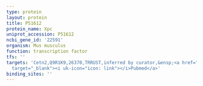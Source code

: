 ```yaml
---
type: protein
layout: protein
title: P51612
protein_name: Xpc
uniprot_accession: P51612
ncbi_gene_id: '22591'
organism: Mus musculus
function: transcription factor
tfs: ''
targets: 'Cetn2,Q9R1K9,26370,TRRUST,inferred by curator,&ensp;<a href="https://www.ncbi.nlm.nih.gov/pubmed/?term=24607542%5Buid%5D"
  target="_blank"><i uk-icon="icon: link"></i>Pubmed</a>'
binding_sites: ''
---
```

